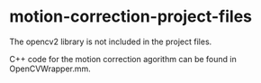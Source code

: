 # motion-correction-project-files

The opencv2 library is not included in the project files.

C++ code for the motion correction agorithm can be found in OpenCVWrapper.mm.

